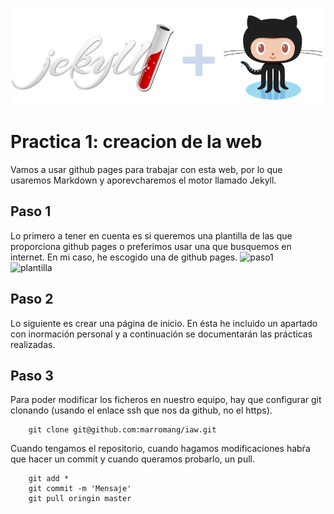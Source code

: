 ![jekyll](/img/jekyll+github.png)  

# Practica 1: creacion de la web

Vamos a usar github pages para trabajar con esta web, por lo que usaremos Markdown y aporevcharemos el motor llamado Jekyll.

## Paso 1
Lo primero a tener en cuenta es si queremos una plantilla de las que proporciona github pages o preferimos usar una que busquemos en internet. En mi caso, he escogido una de github pages.
![paso1](/img/paso1.png)  
![plantilla](/img/plantilla.png) 

## Paso 2
Lo siguiente es crear una página de inicio. En ésta he incluido un apartado con inormación personal y a continuación se documentarán las prácticas realizadas. 

## Paso 3
Para poder modificar los ficheros en nuestro equipo, hay que configurar git clonando (usando el enlace ssh que nos da github, no el https).

		git clone git@github.com:marromang/iaw.git

Cuando tengamos el repositorio, cuando hagamos modificaciones habŕa que hacer un commit y cuando queramos probarlo, un pull.
		
		git add *
		git commit -m 'Mensaje'
		git pull oringin master